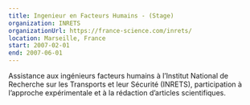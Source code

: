 ```yaml
---
title: Ingenieur en Facteurs Humains - (Stage)
organization: INRETS
organizationUrl: https://france-science.com/inrets/
location: Marseille, France
start: 2007-02-01
end: 2007-06-01
---
```


Assistance aux ingénieurs facteurs humains à l’Institut National de Recherche sur les Transports et leur Sécurité (INRETS), participation à l’approche expérimentale et à la rédaction d’articles scientifiques.
